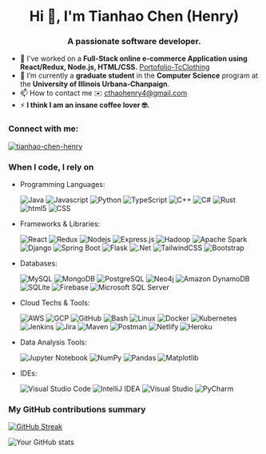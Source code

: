 <h1 align="center">Hi 👋, I'm Tianhao Chen (Henry)</h1>
<h3 align="center">A passionate software developer.</h3>

- 🔭 I've worked on a **Full-Stack online e-commerce Application using React/Redux, Node.js, HTML/CSS.** [Portofolio-TcClothing](https://loquacious-sunburst-f65d80.netlify.app/)
- 🌱 I’m currently a **graduate student** in the **Computer Science** program at the **University of Illinois Urbana-Chanpaign**.
- 📫 How to contact me ✉️ [cthaohenry4\@gmail.com](mailto:cthaohenry4@gmail.com?subject=Test)
- ⚡ **I think I am an insane coffee lover 🤓.**

<h3 align="left">Connect with me:</h3>
<p align="left">
<a href="https://linkedin.com/in/tianhao-chen-henry" target="blank"><img align="center" src="https://img.shields.io/badge/linkedin-%230077B5.svg?style=flat-square&logo=linkedin&logoColor=white" alt="tianhao-chen-henry" /></a>
</p>

<h3>When I code, I rely on</h3>
<ul>
  <li>Programming Languages:</li>
  <p>
    <img alt="Java" src="https://img.shields.io/badge/java-%23ED8B00.svg?style=flat-square&logo=openjdk&logoColor=white" />
    <img alt="Javascript" src="https://img.shields.io/badge/-javascript-f7df1c?style=flat-square&logo=javascript&logoColor=black" />
    <img alt="Python" src="https://img.shields.io/badge/python-3670A0?style=flat-square&logo=python&logoColor=ffdd54" />
    <img alt="TypeScript" src="https://img.shields.io/badge/-TypeScript-007ACC?style=flat-square&logo=typescript&logoColor=white" />
    <img alt="C++" src="https://img.shields.io/badge/C++-00599C?style=flat-square&logo=C%2B%2B&logoColor=white" />
    <img alt="C#" src="https://img.shields.io/badge/c%23-%23239120.svg?style=flat-square&logo=csharp&logoColor=white" />
    <img alt="Rust" src="https://img.shields.io/badge/rust-%23000000.svg?style=flat-square&logo=rust&logoColor=white" />
    <img alt="html5" src="https://img.shields.io/badge/-HTML5-E34F26?style=flat-square&logo=html5&logoColor=white" />
    <img alt="CSS" src="https://img.shields.io/badge/css3-%231572B6.svg?style=flat-square&logo=css3&logoColor=white" />
  </p>
  <li>Frameworks & Libraries:</li>
  <p>
    <img alt="React" src="https://img.shields.io/badge/react-%2320232a.svg?style=flat-square&logo=react&logoColor=%2361DAFB" />
    <img alt="Redux" src="https://img.shields.io/badge/redux-%23593d88.svg?style=flat-square&logo=redux&logoColor=white" />
    <img alt="Nodejs" src="https://img.shields.io/badge/-Nodejs-43853d?style=flat-square&logo=Node.js&logoColor=white" />
    <img alt="Express.js" src="https://img.shields.io/badge/Express.js-000000?style=flat-square&logo=express&logoColor=fff&style=flat" />
    <img alt="Hadoop" src="https://img.shields.io/badge/Apache%20Hadoop-66CCFF?style=flat-square&logo=apachehadoop&logoColor=black" />
    <img alt="Apache Spark" src="https://img.shields.io/badge/Apache%20Spark-FDEE21?style=flat-square&logo=apachespark&logoColor=black" />
    <img alt="Django" src="https://img.shields.io/badge/django-%23092E20.svg?style=flat-square&logo=django&logoColor=white" />
    <img alt="Spring Boot" src="https://img.shields.io/badge/spring-%236DB33F.svg?style=flat-square&logo=spring&logoColor=white" />
    <img alt="Flask" src="https://img.shields.io/badge/flask-%23000.svg?style=flat-square&logo=flask&logoColor=white" />
    <img alt=".Net" src="https://img.shields.io/badge/.NET-5C2D91?style=flat-square&logo=.net&logoColor=white" />
    <img alt="TailwindCSS" src="https://img.shields.io/badge/tailwindcss-%2338B2AC.svg?style=flat-square&logo=tailwind-css&logoColor=white" />
    <img alt="Bootstrap" src="https://img.shields.io/badge/-bootstrap-7953b3?style=flat-square&logo=javascript&logoColor=white" />
  </p>
  <li>Databases:</li>
  <p>
    <img alt="MySQL" src="https://img.shields.io/badge/mysql-4479A1.svg?style=flat-square&logo=mysql&logoColor=white" />
    <img alt="MongoDB" src="https://img.shields.io/badge/MongoDB-%234ea94b.svg?style=flat-square&logo=mongodb&logoColor=white" />
    <img alt="PostgreSQL" src="https://img.shields.io/badge/postgres-%23316192.svg?style=flat-square&logo=postgresql&logoColor=white" />
    <img alt="Neo4j" src="https://img.shields.io/badge/Neo4j-008CC1?style=flat-square&logo=neo4j&logoColor=white" />
    <img alt="Amazon DynamoDB" src="https://img.shields.io/badge/Amazon%20DynamoDB-4053D6?style=flat-square&logo=Amazon%20DynamoDB&logoColor=white" />
    <img alt="SQLite" src="https://img.shields.io/badge/sqlite-%2307405e.svg?style=flat-square&logo=sqlite&logoColor=white" />
    <img alt="Firebase" src="https://img.shields.io/badge/firebase-a08021?style=flat-square&logo=firebase&logoColor=ffcd34" />
    <img alt="Microsoft SQL Server" src="https://img.shields.io/badge/Microsoft%20SQL%20Server-CC2927?style=flat-square&logo=microsoft%20sql%20server&logoColor=white" />
  </p>
  <li>Cloud Techs & Tools:</li>
  <p>
    <img alt="AWS" src="https://img.shields.io/badge/AWS-%23FF9900.svg?style=flat-square&logo=amazon-aws&logoColor=white" />
    <img alt="GCP" src="https://img.shields.io/badge/GoogleCloud-%234285F4.svg?style=flat-square&logo=google-cloud&logoColor=white" />
    <img alt="GitHub" src="https://img.shields.io/badge/github-%23121011.svg?style=flat-square&logo=github&logoColor=white" />
    <img alt="Bash" src="https://img.shields.io/badge/shell_script-%23121011.svg?style=flat-square&logo=gnu-bash&logoColor=white" />
    <img alt="Linux" src="https://img.shields.io/badge/Linux-FCC624?style=flat-square&logo=linux&logoColor=black" />
    <img alt="Docker" src="https://img.shields.io/badge/docker-%230db7ed.svg?style=flat-square&logo=docker&logoColor=white" />
    <img alt="Kubernetes" src="https://img.shields.io/badge/kubernetes-%23326ce5.svg?style=flat-square&logo=kubernetes&logoColor=white" />
    <img alt="Jenkins" src="https://img.shields.io/badge/jenkins-%232C5263.svg?style=flat-square&logo=jenkins&logoColor=white" />
    <img alt="Jira" src="https://img.shields.io/badge/jira-%230A0FFF.svg?style=flat-square&logo=jira&logoColor=white" />
    <img alt="Maven" src="https://img.shields.io/badge/Apache%20Maven-C71A36?style=flat-square&logo=Apache%20Maven&logoColor=white" />
    <img alt="Postman" src="https://img.shields.io/badge/Postman-FF6C37?style=flat-square&logo=postman&logoColor=white" />
    <img alt="Netlify" src="https://img.shields.io/badge/netlify-%23000000.svg?style=flat-square&logo=netlify&logoColor=#00C7B7" />
    <img alt="Heroku" src="https://img.shields.io/badge/heroku-%23430098.svg?style=flat-square&logo=heroku&logoColor=white" />
  </p>
  <li>Data Analysis Tools:</li>
  <p>
    <img alt="Jupyter Notebook" src="https://img.shields.io/badge/jupyter-%23FA0F00.svg?style=flat-square&logo=jupyter&logoColor=white" />
    <img alt="NumPy" src="https://img.shields.io/badge/numpy-%23013243.svg?style=flat-square&logo=numpy&logoColor=white" />
    <img alt="Pandas" src="https://img.shields.io/badge/pandas-%23150458.svg?style=flat-square&logo=pandas&logoColor=white" />
    <img alt="Matplotlib" src="https://img.shields.io/badge/Matplotlib-%23ffffff.svg?style=for-the-badge&logo=Matplotlib&logoColor=black" />
  </p>
  <li>IDEs:</li>
  <p>
    <img alt="Visual Studio Code" src="https://img.shields.io/badge/Visual%20Studio%20Code-0078d7.svg?style=flat-square&logo=visual-studio-code&logoColor=white" />
    <img alt="IntelliJ IDEA" src="https://img.shields.io/badge/IntelliJIDEA-000000.svg?style=flat-square&logo=intellij-idea&logoColor=white" />
    <img alt="Visual Studio" src="https://img.shields.io/badge/Visual%20Studio-5C2D91.svg?style=flat-square&logo=visual-studio&logoColor=white" />
    <img alt="PyCharm" src="https://img.shields.io/badge/pycharm-143?style=flat-square&logo=pycharm&logoColor=black&color=black&labelColor=green" />
  </p>
</ul>

<h3>My GitHub contributions summary</h3>

[![GitHub Streak](https://github-readme-streak-stats.herokuapp.com?user=IFOnlyC&theme=dark&ring=fb4362&file=fb4362&currStreakNum=fb4362&currStreakLabel=fb4362&hide_border=true)](https://git.io/streak-stats)

![Your GitHub stats](https://github-readme-stats.vercel.app/api?username=IFOnlyC&hide_border=true&show_icons=true&bg_color=151515&title_color=fb4362&icon_color=fb4362&text_bold=false&text_color=9e9e9e)
